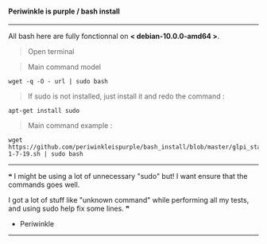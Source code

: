 #### Periwinkle is purple / bash install
_____________________________________________________________________________________________________________________

All bash here are fully fonctionnal on **< debian-10.0.0-amd64 >**.

> Open terminal 

> Main command model
```
wget -q -O - url | sudo bash
```
> If sudo is not installed, just install it and redo the command :
```
apt-get install sudo
```

> Main command example :
```
wget https://github.com/periwinkleispurple/bash_install/blob/master/glpi_standalone_v-1-7-19.sh | sudo bash
```

_____________________________________________________________________________________________________________________
 ❝ I might be using a lot of unnecessary "sudo" but! I want ensure that the commands goes well.
 
 I got a lot of stuff like "unknown command" while performing all my tests, and using sudo help fix some lines. ❞
 
- Periwinkle
_____________________________________________________________________________________________________________________
